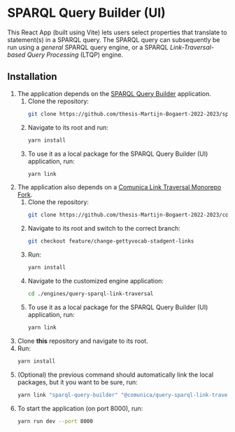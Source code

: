 # SPARQL Query Builder (UI)

This React App (built using Vite) lets users select properties that translate to statement(s) in a SPARQL query. The SPARQL query can subsequently be run using a *general* SPARQL query engine, or a SPARQL *Link-Traversal-based Query Processing* (LTQP) engine.

## Installation
1. The application depends on the [SPARQL Query Builder](https://github.com/thesis-Martijn-Bogaert-2022-2023/sparql-query-builder) application.
   1. Clone the repository:
      ```bash
      git clone https://github.com/thesis-Martijn-Bogaert-2022-2023/sparql-query-builder.git
      ```
   2. Navigate to its root and run:
      ```bash
      yarn install
      ```
   3. To use it as a local package for the SPARQL Query Builder (UI) application, run:
      ```bash
      yarn link
      ```
2. The application also depends on a [Comunica Link Traversal Monorepo Fork](https://github.com/thesis-Martijn-Bogaert-2022-2023/comunica-feature-link-traversal).
   1. Clone the repository:
      ```bash
      git clone https://github.com/thesis-Martijn-Bogaert-2022-2023/comunica-feature-link-traversal.git
      ```
   2. Navigate to its root and switch to the correct branch:
      ```bash
      git checkout feature/change-gettyvocab-stadgent-links
      ```
   3. Run:
      ```bash
      yarn install
      ```
   4. Navigate to the customized engine application:
      ```bash
      cd ./engines/query-sparql-link-traversal
      ```
   5. To use it as a local package for the SPARQL Query Builder (UI) application, run:
      ```bash
      yarn link
      ```
3. Clone **this** repository and navigate to its root.
4. Run:
   ```bash
   yarn install
   ```
5. (Optional) the previous command should automatically link the local packages, but it you want to be sure, run:
   ```bash
   yarn link "sparql-query-builder" "@comunica/query-sparql-link-traversal-custom"
   ```
6. To start the application (on port 8000), run:
   ```bash
   yarn run dev --port 8000
   ```

